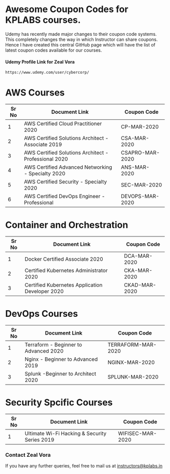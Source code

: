 # Awesome Coupon Codes for KPLABS courses.

Udemy has recently made major changes to their coupon code systems. This completely changes the way in which Instructor can share coupons. Hence I have created this central GitHub page which will have the list of latest coupon codes available for our courses.

#### Udemy Profile Link for Zeal Vora

```sh
https://www.udemy.com/user/cybercorp/
```

# AWS Courses 

| Sr No | Document Link | Coupon Code |
| ------ | ------ | ------ |
| 1 | AWS Certified Cloud Practitioner 2020 | CP-MAR-2020 | 
| 2 |AWS Certified Solutions Architect - Associate  2019| CSA-MAR-2020 |
| 3 |AWS Certified Solutions Architect - Professional 2020 | CSAPRO-MAR-2020 |
| 4 |AWS Certified Advanced Networking - Specialty 2020 | ANS-MAR-2020 |
| 5 |AWS Certified Security - Specialty 2020 | SEC-MAR-2020
| 6 |AWS Certified DevOps Engineer - Professional | DEVOPS-MAR-2020 |

# Container and Orchestration

| Sr No | Document Link | Coupon Code |
| ------ | ------ | ------ |
| 1 | Docker Certified Associate 2020 | DCA-MAR-2020 | 
| 2 | Certified Kubernetes Administrator 2020 | CKA-MAR-2020 | 
| 3 | Certified Kubernetes Application Developer 2020 | CKAD-MAR-2020 | 

# DevOps Courses

| Sr No | Document Link | Coupon Code |
| ------ | ------ | ------ |
| 1 | Terraform - Beginner to Advanced 2020 | TERRAFORM-MAR-2020 | 
| 2 | Nginx - Beginner to Advanced 2019 | NGINX-MAR-2020 | 
| 3 | Splunk  -Beginner to Architect 2020 | SPLUNK-MAR-2020 | 

# Security Spcific Courses

| Sr No | Document Link | Coupon Code |
| ------ | ------ | ------ |
| 1 | Ultimate Wi-Fi Hacking & Security Series 2019 | WIFISEC-MAR-2020 | 


### Contact Zeal Vora
If you have any further queries, feel free to mail us at instructors@kplabs.in

